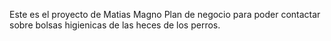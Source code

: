 Este es el proyecto de Matias Magno
Plan de negocio para poder contactar sobre bolsas higienicas de las heces de los perros.
